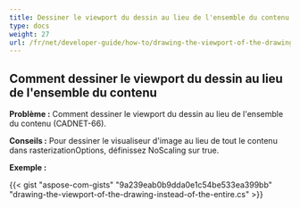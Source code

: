 ```yaml
---
title: Dessiner le viewport du dessin au lieu de l'ensemble du contenu
type: docs
weight: 27
url: /fr/net/developer-guide/how-to/drawing-the-viewport-of-the-drawing-instead-of-the-entire-content/ content/ content/ content/
---
```


## **Comment dessiner le viewport du dessin au lieu de l'ensemble du contenu**

**Problème :** Comment dessiner le viewport du dessin au lieu de l'ensemble du contenu (CADNET-66).

**Conseils :** Pour dessiner le visualiseur d'image au lieu de tout le contenu dans rasterizationOptions, définissez NoScaling sur true.

**Exemple :**

{{< gist "aspose-com-gists" "9a239eab0b9dda0e1c54be533ea399bb" "drawing-the-viewport-of-the-drawing-instead-of-the-entire.cs" >}}

